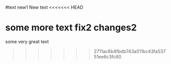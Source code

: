 #text new1
New text
<<<<<<< HEAD

some more text
fix2 changes2
=======
some very great text
>>>>>>> 2711ac6b4fbdb743a511bc43fa53751ee6c3fc80
